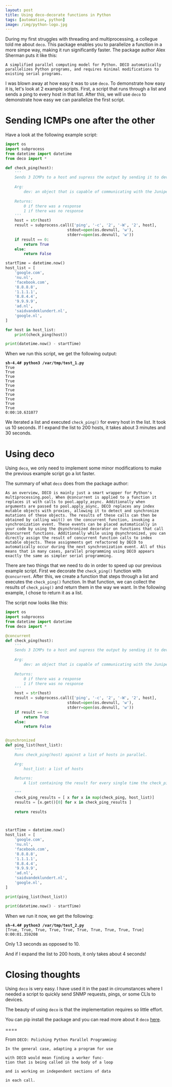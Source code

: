 ```yaml
---
layout: post
title: Using deco-decorate functions in Python
tags: [automation, python]
image: /img/python-logo.jpg
---
```


During my first struggles with threading and multiprocessing, a collegue told me about `deco`. This package enables you to parallelize a function in a more simpe way, making it run significantly faster. The package author Alex Sherman puts it like this:

`A simplified parallel computing model for Python. DECO automatically parallelizes Python programs, and requires minimal modifications to existing serial programs.`

I was blown away at how easy it was to use `deco`. To demonstrate how easy it is, let's look at 2 example scripts. First, a script that runs through a list and sends a ping to every host in that list. After this, we will use `deco` to demonstrate how easy we can parallelize the first script.


Sending ICMPs one after the other
=================================

Have a look at the following example script:

```python
import os
import subprocess
from datetime import datetime
from deco import *

def check_ping(host):
    '''
    Sends 3 ICMPs to a host and supress the output by sending it to devnull.
    
    Arg:
        dev: an object that is capable of communicating with the Juniper API.
    
    Returns:
        0 if there was a response
        1 if there was no response
    '''
    host = str(host)
    result = subprocess.call(['ping', '-c', '2', '-W', '2', host],
                           stdout=open(os.devnull, 'w'),
                           stderr=open(os.devnull, 'w'))
    if result == 0:
        return True
    else:        
        return False

startTime = datetime.now()
host_list = [
    'google.com',
    'nu.nl',
    'facebook.com',
    '8.8.8.8',
    '1.1.1.1',
    '8.8.4.4',
    '9.9.9.9',
    'ad.nl',
    'saidvandeklundert.nl',
    'google.nl',      
]

for host in host_list:
    print(check_ping(host))

print(datetime.now() - startTime)
```

When we run this script, we get the following output:

<pre style="font-size:12px">
<b>sh-4.4# python3 /var/tmp/test_1.py</b>
True
True
True
True
True
True
True
True
True
True
0:00:10.631077
</pre>   

We iterated a list and executed `check_ping()` for every host in the list. It took us 10 seconds. If I expand the list to 200 hosts, it takes about 3 minutes and 30 seconds.


Using deco
==========

Using `deco`, we only need to implement some minor modifications to make the previous example script go a lot faster.

The summary of what `deco` does from the package author:
```
As an overview, DECO is mainly just a smart wrapper for Python's multiprocessing.pool. When @concurrent is applied to a function it replaces it with calls to pool.apply_async. Additionally when arguments are passed to pool.apply_async, DECO replaces any index mutable objects with proxies, allowing it to detect and synchronize mutations of these objects. The results of these calls can then be obtained by calling wait() on the concurrent function, invoking a synchronization event. These events can be placed automatically in your code by using the @synchronized decorator on functions that call @concurrent functions. Additionally while using @synchronized, you can directly assign the result of concurrent function calls to index mutable objects. These assignments get refactored by DECO to automatically occur during the next synchronization event. All of this means that in many cases, parallel programming using DECO appears exactly the same as simpler serial programming.
```

There are two things that we need to do in order to speed up our previous example script. First we decorate the `check_ping()` function with `@concurrent`. After this, we create a function that steps through a list and executes the `check_ping()` function. In that function, we can collect the results of `check_ping()` and return them in the way we want. In the following example, I chose to return it as a list.

The script now looks like this:

```python
import os
import subprocess
from datetime import datetime
from deco import *

@concurrent
def check_ping(host):
    '''
    Sends 3 ICMPs to a host and supress the output by sending it to devnull.
    
    Arg:
        dev: an object that is capable of communicating with the Juniper API.
    
    Returns:
        0 if there was a response
        1 if there was no response
    '''
    host = str(host)
    result = subprocess.call(['ping', '-c', '2', '-W', '2', host],
                           stdout=open(os.devnull, 'w'),
                           stderr=open(os.devnull, 'w'))
    if result == 0:
        return True
    else:        
        return False


@synchronized
def ping_list(host_list):
    """
    Runs check_ping(host) against a list of hosts in parallel.

    Arg:
        host_list: a list of hosts
    
    Returns:
        A list containing the result for every single time the check_ping(host) ran
    
    """
    check_ping_results = [ x for x in map(check_ping, host_list)]
    results = [x.get()[0] for x in check_ping_results ]
    
    return results



startTime = datetime.now()
host_list = [
    'google.com',
    'nu.nl',
    'facebook.com',
    '8.8.8.8',
    '1.1.1.1',
    '8.8.4.4',
    '9.9.9.9',
    'ad.nl',
    'saidvandeklundert.nl',
    'google.nl',      
]

print(ping_list(host_list))

print(datetime.now() - startTime)
```

When we run it now, we get the following:

<pre style="font-size:12px">
<b>sh-4.4# python3 /var/tmp/test_2.py</b>
[True, True, True, True, True, True, True, True, True, True]
0:00:01.359208
</pre>

Only 1.3 seconds as opposed to 10.

And if I expand the list to 200 hosts, it only takes about 4 seconds!


Closing thoughts
================

Using `deco` is very easy. I have used it in the past in circumstances where I needed a script to quickly send SNMP requests, pings, or some CLIs to devices. 

The beauty of using `deco` is that the implementation requires so little effort.

You can pip install the package and you can read more about it `deco` [here](https://github.com/alex-sherman/deco). 











====


From `DECO: Polishing Python Parallel Programming`:
```
In the general case, adapting a program for use

with DECO would mean finding a worker func-
tion that is being called in the body of a loop

and is working on independent sections of data

in each call.
```





